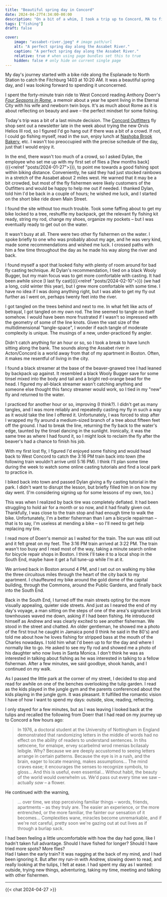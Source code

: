 ```yaml
---
title: "Beautiful spring day in Concord"
date: 2024-04-27T4:34:00-00:00
description: "On a bit of a whim, I took a trip up to Concord, MA to fish for the day. Didn't catch anything; had a great day out."
tags: ["fishing"]
draft: false

cover:
    image: "assabet-river.jpeg" # image path/url
    alt: "A perfect spring day along the Assabet River."
    caption: "A perfect spring day along the Assabet River."
    relative: true # when using page bundles set this to true
    hidden: false # only hide on current single page
---
```


My day's journey started with a bike ride along the Esplanade to North Station to catch the Fitchburg 1403 at 10:20 AM.
It was a beautiful spring day, and I was looking forward to spending it unconcerned.

I spent the forty-minute train ride to West Concord reading Anthony Doerr's [*Four Seasons in Rome*](https://www.goodreads.com/book/show/137852.Four_Seasons_in_Rome), a memoir about a year he spent living in the Eternal City with his wife and newborn twin boys.
It's as much about Rome as it is about reflecting on beauty and awe – the perfect mindset for some fishing.

Today's trip was a bit of a last minute decision.
The [Concord Outfitters](https://concordoutfitters.com) fly shop sent out a newsletter late in the week about trying the new Orvis Helios III rod, so I figured I'd go hang out if there was a bit of a crowd.
If not, I could go fishing myself, read in the sun, enjoy lunch at [Nashoba Brook Bakery](http://slowrise.com), etc.
I wasn't too preoccupied with the precise schedule of the day, just that I would enjoy it.

In the end, there wasn't too much of a crowd, so I asked Dylan, the employee who set me up with my first set of flies a [few months back]({{<relref "posts/2024-01-27">}}), to point me towards a good fishing spot within biking distance.
Conveniently, he said they had just stocked rainbows in a stretch of the Assabet about 2 miles west.
He warned that it may be a bit crowded, but most of the fly fishermen were likely customers of the Outfitters and would be happy to help me out if needed.
I thanked Dylan, told him I'd be back in a couple of hours; he wished me luck, and I started on the short bike ride down Main Street.

I found the site without too much trouble.
Took some faffing about to get my bike locked to a tree, reshuffle my backpack, get the relevant fly fishing kit ready, string my rod, change my shoes, organize my pockets – but I was eventually ready to get out on the water.

It wasn't busy at all.
There were two other fly fishermen on the water.
I spoke briefly to one who was probably about my age, and he was very kind, made some recommendations and wished me luck.
I crossed paths with him a few time throughout the day as he made his way along the river and back.

I found myself a spot that looked fishy with plenty of room around for bad fly casting technique.
At Dylan's recommendation, I tied on a black Wooly Bugger, but my main focus was to get more comfortable with casting.
It had been awhile since [I last fly cast]({{<relref "posts/2024-02-10">}}) (we had a long, cold winter this year), but I grew more comfortable with some time.
I have no idea if I was doing anything right, but I was able to get my fly out further as I went on, perhaps twenty feet into the river.

I got tangled on the trees behind and next to me.
In what felt like acts of betrayal, I got tangled on my own rod.
The line seemed to tangle on itself somehow.
I would have been more frustrated if I wasn't so impressed with the geometry of some of the line knots.
Given the vast size of the multidimensional "tangle-space", I wonder if each tangle of moderate complexity is unique.
The musings of a new, under-practiced fly angler.

Didn't catch anything for an hour or so, so I took a break to have lunch sitting along the bank.
The sounds along the Assabet river in Acton/Concord is a world away from that of my apartment in Boston.
Often, it makes me resentful of living in the city.

I found a black streamer at the base of the beaver-gnawed tree I had leaned by backpack up against.
It resembled a black Wooly Bugger save for some tinsel mixed into the body and tail and a bright red-orange bead for the head.
I figured my all-black streamer wasn't catching anything and someone else thought this fancy streamer would work, so I tied in my "new" fly and returned to the water.

I practiced for another hour or so, improving (I think?).
I didn't get as many tangles, and I was more reliably and repeatedly casting my fly in such a way as it would take the line I offered it.
Unfortunately, I was forced to stop after I wrapped my fly around a medium-sized branch of a tree about fifteen feet off the ground.
I had to break the line, returning the fly back to the water's edge, taunted by the tinsel dancing in the sunlight.
Ironically, it was the same tree as where I had found it, so I might look to reclaim the fly after the beaver's had a chance to finish his job.

With my first lost fly, I figured I'd enjoyed some fishing and would head back to West Concord to catch the 3:16 PM train back into town (the following train wouldn't arrive until 5:16 PM).
I think I'll plan some time during the week to watch some online casting tutorials and find a local park to practice in.

I biked back into town and passed Dylan giving a fly casting tutorial in the park.
I didn't want to disrupt the lesson, but briefly filled him in on how my day went.
(I'm considering signing up for some lessons of my own, too.)

This was when I realized by back tire was completely deflated.
It had been struggling to hold air for a month or so now, and it had finally given out.
Thankfully, I was close to the train stop and had enough time to walk the bike.
Unfortunately, I'm a better fisherman than I am a bicycle repairman – that is to say, I'm useless at mending a bike – so I'll need to get help replacing my tire.

I read more of Doerr's memoir as I waited for the train.
The sun was still out and it felt great on my feet.
The 3:16 PM train arrived at 3:22 PM.
The train wasn't too busy and I read most of the way, taking a minute search online for bicycle repair shops in Boston.
I think I'll take it to a local shop in the South End, maybe have it get a full tune-up while I'm at it.

We arrived back in Boston around 4 PM, and I set out on walking my bike the three circuitous miles through the heart of the city back to my apartment.
I chauffeured my bike around the gold dome of the capital building, through the Commons, around the Public Gardens, and finally back into the South End.

Back in the South End, I turned off the main streets opting for the more visually appealing, quieter side streets.
And just as I neared the end of my day's voyage, a man sitting on the steps of one of the area's signature brick townhouses waved me down, asking if I had been fishing.
He introduced himself as Andrew and was clearly excited to see another fisherman.
We stood in the street and chatted.
An older gentleman, he showed me a photo of the first trout he caught in Jamaica pond (I think he said in the 80's) and told me about how he loves fishing for stripped bass at the mouth of the Charles nowadays.
I told him what I'd been up to for the day and where I normally like to go.
He asked to see my fly rod and showed me a photo of his daughter who now lives in Santa Monica.
I don't think he was as interested in talking about fishing as he was interested in talking to a fellow fisherman.
After a few minutes, we said goodbye, shook hands, and I continued on my walk.

As I passed the little park at the corner of my street, I decided to stop and read for awhile on one of the benches overlooking the tulip garden.
I read as the kids played in the jungle gym and the parents conferenced about the kids playing in the jungle gym.
It was pleasant.
It fulfilled the romantic vision I have of how I want to spend my days: outside, slow, reading, reflecting.

I only stayed for a few minutes, but as I was leaving I looked back at the tulips and recalled the following from Doerr that I had read on my journey up to Concord a few hours ago:

> In 1976, a doctoral student at the University of Nottingham in England demonstrated that randomizing letters in the middle of words had no effect on the ability of readers to understand sentences.
> In tihs setncene, for emalxpe, ervey scarbelmd wrod rmenias bcilasaly leibgle.
> Why? Because we are deeply accustomed to seeing letters arrange in certain patterns.
> Because the eye is in a rush, and the brain, eager to locate meaning, makes assumptions...
> The mind craves ease; it encourages the senses to recognize symbols, to gloss...
> And this is useful, even essential...
> Without habit, the beauty of the world would overwhelm us.
> We'd pass out every time we saw – actually *saw* – a flower.

He continued with the warning,

> ... over time, we stop perceiving familiar things – words, friends, apartments – as they truly are.
> The easier an experience, or the more entrenched, or the more familiar, the fainter our sensation of it becomes...
> Complexities wane, miracles become unremarkable, and if we're not careful, pretty soon we're gazing out at out lives as if through a burlap sack.

I had been feeling a little uncomfortable with how the day had gone, like I hadn't taken full advantage.
Should I have fished for longer?
Should I have tried more spots?
More flies?  
Had I taken the early train?
It was nagging at the back of my mind, and I had been ignoring it.
But after my run-in with Andrew, slowing down to read, and really looking at the tulips, I felt at ease.
I had spent my day as I wanted: outside, trying new things, adventuring, taking my time, meeting and talking with other fishermen.

---

{{< chat 2024-04-27 >}}
